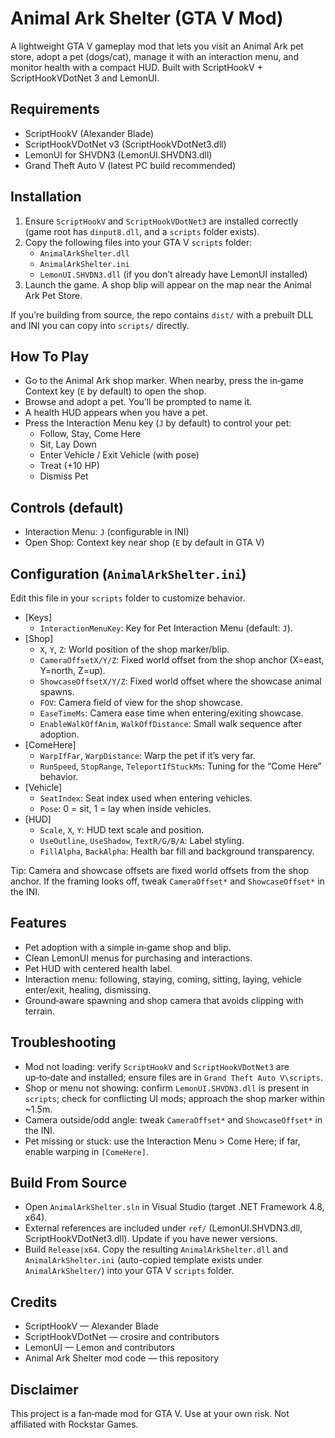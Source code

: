 # Animal Ark Shelter (GTA V Mod)

A lightweight GTA V gameplay mod that lets you visit an Animal Ark pet store, adopt a pet (dogs/cat), manage it with an interaction menu, and monitor health with a compact HUD. Built with ScriptHookV + ScriptHookVDotNet 3 and LemonUI.

## Requirements
- ScriptHookV (Alexander Blade)
- ScriptHookVDotNet v3 (ScriptHookVDotNet3.dll)
- LemonUI for SHVDN3 (LemonUI.SHVDN3.dll)
- Grand Theft Auto V (latest PC build recommended)

## Installation
1. Ensure `ScriptHookV` and `ScriptHookVDotNet3` are installed correctly (game root has `dinput8.dll`, and a `scripts` folder exists).
2. Copy the following files into your GTA V `scripts` folder:
   - `AnimalArkShelter.dll`
   - `AnimalArkShelter.ini`
   - `LemonUI.SHVDN3.dll` (if you don’t already have LemonUI installed)
3. Launch the game. A shop blip will appear on the map near the Animal Ark Pet Store.

If you’re building from source, the repo contains `dist/` with a prebuilt DLL and INI you can copy into `scripts/` directly.

## How To Play
- Go to the Animal Ark shop marker. When nearby, press the in‑game Context key (`E` by default) to open the shop.
- Browse and adopt a pet. You’ll be prompted to name it.
- A health HUD appears when you have a pet.
- Press the Interaction Menu key (`J` by default) to control your pet:
  - Follow, Stay, Come Here
  - Sit, Lay Down
  - Enter Vehicle / Exit Vehicle (with pose)
  - Treat (+10 HP)
  - Dismiss Pet

## Controls (default)
- Interaction Menu: `J` (configurable in INI)
- Open Shop: Context key near shop (`E` by default in GTA V)

## Configuration (`AnimalArkShelter.ini`)
Edit this file in your `scripts` folder to customize behavior.

- [Keys]
  - `InteractionMenuKey`: Key for Pet Interaction Menu (default: `J`).
- [Shop]
  - `X`, `Y`, `Z`: World position of the shop marker/blip.
  - `CameraOffsetX/Y/Z`: Fixed world offset from the shop anchor (X=east, Y=north, Z=up).
  - `ShowcaseOffsetX/Y/Z`: Fixed world offset where the showcase animal spawns.
  - `FOV`: Camera field of view for the shop showcase.
  - `EaseTimeMs`: Camera ease time when entering/exiting showcase.
  - `EnableWalkOffAnim`, `WalkOffDistance`: Small walk sequence after adoption.
- [ComeHere]
  - `WarpIfFar`, `WarpDistance`: Warp the pet if it’s very far.
  - `RunSpeed`, `StopRange`, `TeleportIfStuckMs`: Tuning for the “Come Here” behavior.
- [Vehicle]
  - `SeatIndex`: Seat index used when entering vehicles.
  - `Pose`: 0 = sit, 1 = lay when inside vehicles.
- [HUD]
  - `Scale`, `X`, `Y`: HUD text scale and position.
  - `UseOutline`, `UseShadow`, `TextR/G/B/A`: Label styling.
  - `FillAlpha`, `BackAlpha`: Health bar fill and background transparency.

Tip: Camera and showcase offsets are fixed world offsets from the shop anchor. If the framing looks off, tweak `CameraOffset*` and `ShowcaseOffset*` in the INI.

## Features
- Pet adoption with a simple in‑game shop and blip.
- Clean LemonUI menus for purchasing and interactions.
- Pet HUD with centered health label.
- Interaction menu: following, staying, coming, sitting, laying, vehicle enter/exit, healing, dismissing.
- Ground‑aware spawning and shop camera that avoids clipping with terrain.

## Troubleshooting
- Mod not loading: verify `ScriptHookV` and `ScriptHookVDotNet3` are up‑to‑date and installed; ensure files are in `Grand Theft Auto V\scripts`.
- Shop or menu not showing: confirm `LemonUI.SHVDN3.dll` is present in `scripts`; check for conflicting UI mods; approach the shop marker within ~1.5m.
- Camera outside/odd angle: tweak `CameraOffset*` and `ShowcaseOffset*` in the INI.
- Pet missing or stuck: use the Interaction Menu > Come Here; if far, enable warping in `[ComeHere]`.

## Build From Source
- Open `AnimalArkShelter.sln` in Visual Studio (target .NET Framework 4.8, x64).
- External references are included under `ref/` (LemonUI.SHVDN3.dll, ScriptHookVDotNet3.dll). Update if you have newer versions.
- Build `Release|x64`. Copy the resulting `AnimalArkShelter.dll` and `AnimalArkShelter.ini` (auto-copied template exists under `AnimalArkShelter/`) into your GTA V `scripts` folder.

## Credits
- ScriptHookV — Alexander Blade
- ScriptHookVDotNet — crosire and contributors
- LemonUI — Lemon and contributors
- Animal Ark Shelter mod code — this repository

## Disclaimer
This project is a fan‑made mod for GTA V. Use at your own risk. Not affiliated with Rockstar Games.
